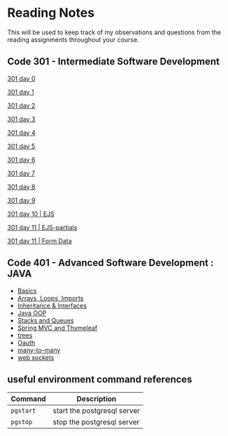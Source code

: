 # Reading Notes

This will be used to keep track of my observations and questions from the reading assignments throughout your course.

## Code 301 - Intermediate Software Development

[301 day 0](301-0.md)

[301 day 1](301-1.md)

[301 day 2](301-2.md)

[301 day 3](301-3.md)

[301 day 4](301-04.md)

[301 day 5](301-05.md)

[301 day 6](301-06.md)

[301 day 7](301-08.md)

[301 day 8](refactoring.md)

[301 day 9](js-callstack.md)

[301 day 10 | EJS](ejs.md)

[301 day 11 | EJS-partials](ejs-partials.md)

[301 day 11 | Form Data](form-data.md)

## Code 401 - Advanced Software Development : JAVA

* [Basics](Java-basics.md)
* [Arrays, Loops, Imports](java-arrrs-loops-imports.md)
* [Inheritance & Interfaces](inheritance-interface.md)
* [Java OOP](java-OOP.md)
* [Stacks and Queues](stacks-and-queues.md)
* [Spring MVC and Thymeleaf](spring-mvc.md)
* [trees](trees.md)
* [Oauth](401/OAuth.md)
* [many-to-many](401/many-to-many.md)
* [web sockets](401/web-sockets.md)

## useful environment command references

| Command | Description |
| --- | --- |
| `pgstart` | start the postgresql server |
| `pgstop` | stop the postgresql server |
